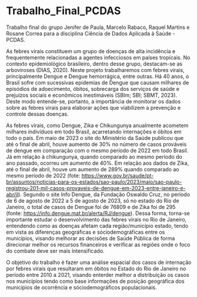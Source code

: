 # Trabalho_Final_PCDAS
Trabalho final do grupo Jenifer de Paula,  Marcelo Rabaco, Raquel Martins e  Rosane Correa para a disciplina Ciência de Dados Aplicada à Saúde - PCDAS.

As febres virais constituem um grupo de doenças de alta incidência e frequentemente relacionadas a agentes infecciosos em países tropicais. No contexto epidemiológico brasileiro, dentro desse grupo, destacam-se as arboviroses (DIAS, 2020). Neste projeto trabalharemos com febres virais, principalmente Dengue e Dengue hemorrágica, entre outras. Há 40 anos, o Brasil sofre com sucessivas epidemias de Dengue que causam milhares de episódios de adoecimento, óbitos, sobrecarga dos serviços de saúde e prejuízos sociais e econômicos inestimáveis (SBIm; SBI; SBMT, 2023). Deste modo entende-se, portanto, a importância de monitorar os dados sobre as febres virais para elaborar ações que viabilizem a prevenção e controle dessas doenças.

As febres virais, como Dengue, Zika e Chikungunya anualmente acometem milhares indivíduos em todo Brasil, acarretando internações e óbitos em todo o país. Em maio de 2023 o site do Ministério da Saúde publicou que até o final de abril, houve aumento de 30% no número de casos prováveis de dengue em comparação com o mesmo período de 2022 em todo Brasil. Já em relação à chikungunya, quando comparado ao mesmo período do ano passado, ocorreu um aumento de 40%. Em relação aos dados de Zika, até o final de abril, houve um aumento de 289% quando comparado ao mesmo período de 2022 (fote: https://www.gov.br/saude/pt-br/assuntos/noticias-para-os-estados/sao-paulo/2023/maio/sao-paulo-registrou-201-mil-casos-provaveis-de-dengue-em-2023-entre-janeiro-e-abr/il). Segundo o site Info Dengue, da Fundação Oswaldo Cruz, no período de  6 de agosto de 2022 a 5 de agosto de 2023, só no estado do Rio de Janeiro, o total de casos de Dengue foi de 76809 e de Zika foi de 295 (fonte: https://info.dengue.mat.br/alerta/RJ/dengue).
Dessa forma, torna-se importante estudar o desenvolvimento das febres virais no Rio de Janeiro, entendendo como as doenças afetam cada região/município estado, tendo em vista as diferenças geográficas e sóciodemográficas entre os municípios, visando melhorar as decisões de Saúde Pública de forma direcionar melhor os recursos financeiros e verificar as regiões onde o foco do combate deve ser mais intensificado.

O objetivo do trabalho é fazer uma análise espacial dos casos de internação por febres virais que resultaram em óbitos no Estado do Rio de Janeiro no período entre 2010 a 2021, visando enterder melhor a distribuição os casos nos municípios tendo como base informações de posição geográfica dos municípios de ocorrência e sóciodemográficos populacionais.
